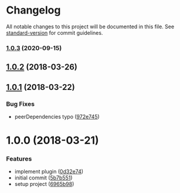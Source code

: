 # Changelog

All notable changes to this project will be documented in this file. See [standard-version](https://github.com/conventional-changelog/standard-version) for commit guidelines.

### [1.0.3](https://github.com/charlesbjohnson/posthtml-atomizer/compare/v1.0.2...v1.0.3) (2020-09-15)

<a name="1.0.2"></a>
## [1.0.2](https://github.com/charlesbjohnson/posthtml-atomizer/compare/v1.0.1...v1.0.2) (2018-03-26)



<a name="1.0.1"></a>
## [1.0.1](https://github.com/charlesbjohnson/posthtml-atomizer/compare/v1.0.0...v1.0.1) (2018-03-22)


### Bug Fixes

* peerDependencies typo ([972e745](https://github.com/charlesbjohnson/posthtml-atomizer/commit/972e745))



<a name="1.0.0"></a>
# 1.0.0 (2018-03-21)


### Features

* implement plugin ([0d32e74](https://github.com/charlesbjohnson/posthtml-atomizer/commit/0d32e74))
* initial commit ([5b7b551](https://github.com/charlesbjohnson/posthtml-atomizer/commit/5b7b551))
* setup project ([6965b98](https://github.com/charlesbjohnson/posthtml-atomizer/commit/6965b98))

